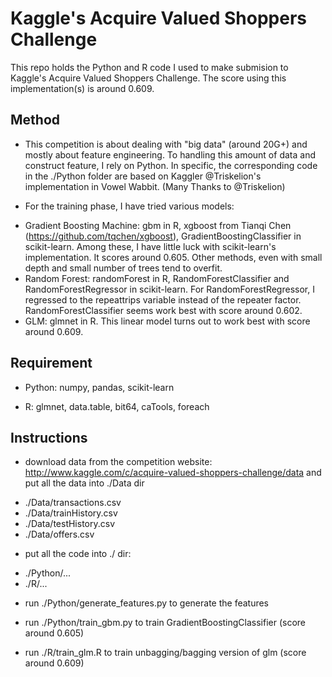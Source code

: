 # Kaggle's Acquire Valued Shoppers Challenge
  
This repo holds the Python and R code I used to make submision to Kaggle's Acquire Valued Shoppers Challenge. The score using this implementation(s) is around 0.609.


## Method

* This competition is about dealing with "big data" (around 20G+) and mostly about feature engineering. To handling this amount of data and construct feature, I rely on Python. In specific, the corresponding code in the ./Python folder are based on Kaggler @Triskelion's implementation in Vowel Wabbit. (Many Thanks to @Triskelion)

* For the training phase, I have tried various models: 

 - Gradient Boosting Machine: gbm in R, xgboost from Tianqi Chen (https://github.com/tqchen/xgboost), GradientBoostingClassifier in scikit-learn. Among these, I have little luck with scikit-learn's implementation. It scores around 0.605. Other methods, even with small depth and small number of trees tend to overfit.
 - Random Forest: randomForest in R, RandomForestClassifier and RandomForestRegressor in scikit-learn. For RandomForestRegressor, I regressed to the repeattrips variable instead of the repeater factor. RandomForestClassifier seems work best with score around 0.602.
 - GLM: glmnet in R. This linear model turns out to work best with score around 0.609.


## Requirement

- Python: numpy, pandas, scikit-learn

- R: glmnet, data.table, bit64, caTools, foreach
  
  
## Instructions

* download data from the competition website: http://www.kaggle.com/c/acquire-valued-shoppers-challenge/data and put all the data into ./Data dir
 - ./Data/transactions.csv
 - ./Data/trainHistory.csv
 - ./Data/testHistory.csv
 - ./Data/offers.csv
 
* put all the code into ./ dir:
 - ./Python/...
 - ./R/... 
 
* run ./Python/generate_features.py to generate the features

* run ./Python/train_gbm.py to train GradientBoostingClassifier (score around 0.605)

* run ./R/train_glm.R to train unbagging/bagging version of glm (score around 0.609)